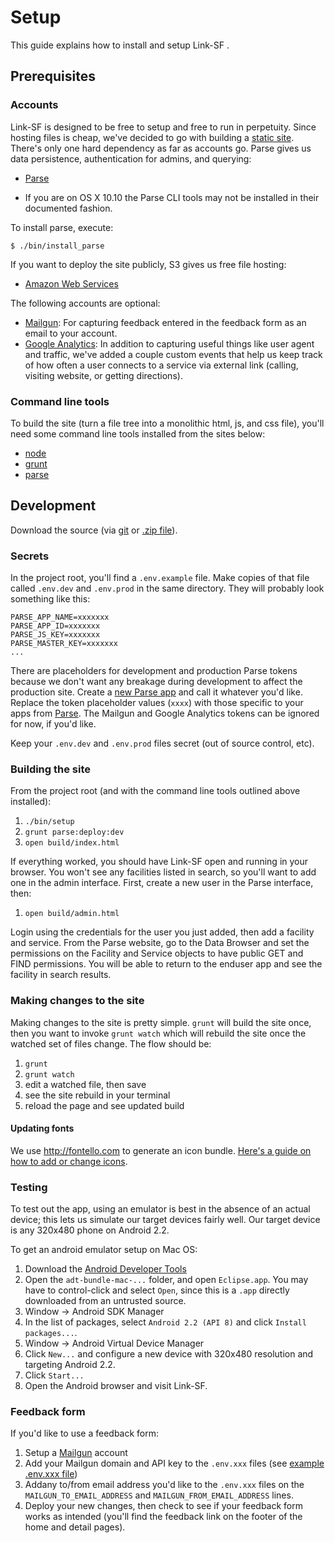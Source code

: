 # Setup

This guide explains how to install and setup Link-SF .

## Prerequisites

### Accounts

Link-SF is designed to be free to setup and free to run in perpetuity. Since hosting files is cheap, we've decided to go with building a [static site](https://en.wikipedia.org/wiki/Static_web_page). There's only one hard dependency as far as accounts go. Parse gives us data persistence, authentication for admins, and querying:

* [Parse](https://parse.com/#signup)

* If you are on OS X 10.10
  the Parse CLI tools may not be installed in their documented fashion.

To install parse, execute:

```
$ ./bin/install_parse
```

If you want to deploy the site publicly, S3 gives us free file hosting:

* [Amazon Web Services](http://aws.amazon.com/s3/?nc1=h_l2_sc)

The following accounts are optional:

* [Mailgun](http://www.mailgun.com/): For capturing feedback entered in the feedback form as an email to your account.
* [Google Analytics](http://www.google.com/analytics/): In addition to capturing useful things like user agent and traffic, we've added a couple custom events that help us keep track of how often a user connects to a service via external link (calling, visiting website, or getting directions).

### Command line tools

To build the site (turn a file tree into a monolithic html, js, and css file), you'll need some command line tools installed from the sites below:

* [node](http://nodejs.org/)
* [grunt](http://gruntjs.com/)
* [parse](https://www.parse.com/docs/cloud_code_guide)

## Development

Download the source (via [git](git@github.com:zendesk/linksf.git) or [.zip file](https://github.com/zendesk/linksf/archive/master.zip)).

### Secrets

In the project root, you'll find a `.env.example` file. Make copies of that file called `.env.dev` and `.env.prod` in the same directory. They will probably look something like this:

```
PARSE_APP_NAME=xxxxxxx
PARSE_APP_ID=xxxxxxx
PARSE_JS_KEY=xxxxxxx
PARSE_MASTER_KEY=xxxxxxx
...
```

There are placeholders for development and production Parse tokens because we don't want any breakage during development to affect the production site. Create a [new Parse app](https://parse.com/apps/new) and call it whatever you'd like. Replace the token placeholder values (`xxxx`) with those specific to your apps from [Parse](https://parse.com/account/keys). The Mailgun and Google Analytics tokens can be ignored for now, if you'd like.

Keep your `.env.dev` and `.env.prod` files secret (out of source control, etc).

### Building the site

From the project root (and with the command line tools outlined above installed):

1. `./bin/setup`
1. `grunt parse:deploy:dev`
1. `open build/index.html`

If everything worked, you should have Link-SF open and running in your browser. You won't see any facilities listed in search, so you'll want to add one in the admin interface. First, create a new user in the Parse interface, then:

1. `open build/admin.html`

Login using the credentials for the user you just added, then add a facility and service. From the Parse website, go to the Data Browser and set the permissions on the Facility and Service objects to have public GET and FIND permissions. You will be able to return to the enduser app and see the facility in search results.

### Making changes to the site

Making changes to the site is pretty simple. `grunt` will build the site once, then you want to invoke `grunt watch` which will rebuild the site once the watched set of files change. The flow should be:

1. `grunt`
1. `grunt watch`
1. edit a watched file, then save
1. see the site rebuild in your terminal
1. reload the page and see updated build

#### Updating fonts

We use http://fontello.com to generate an icon bundle. [Here's a guide on how to add or change icons](https://github.com/zendesk/linksf/blob/master/docs/ICONS.md).

### Testing

To test out the app, using an emulator is best in the absence of an actual device; this lets us simulate our target devices fairly well. Our target device is any 320x480 phone on Android 2.2.

To get an android emulator setup on Mac OS:

1. Download the [Android Developer Tools](https://developer.android.com/sdk/index.html#download)
1. Open the `adt-bundle-mac-...` folder, and open `Eclipse.app`. You may have to control-click and select `Open`, since this is a `.app` directly downloaded from an untrusted source.
1. Window -> Android SDK Manager
1. In the list of packages, select `Android 2.2 (API 8)` and click `Install packages...`.
1. Window -> Android Virtual Device Manager
1. Click `New...` and configure a new device with 320x480 resolution and targeting Android 2.2.
1. Click `Start...`
1. Open the Android browser and visit Link-SF.

### Feedback form

If you'd like to use a feedback form:

1. Setup a [Mailgun](http://www.mailgun.com/) account
2. Add your Mailgun domain and API key to the `.env.xxx` files (see [example .env.xxx file](https://github.com/zendesk/linksf/blob/master/.env.example))
3. Addany to/from email address you'd like to the `.env.xxx` files on the `MAILGUN_TO_EMAIL_ADDRESS` and `MAILGUN_FROM_EMAIL_ADDRESS` lines.
4. Deploy your new changes, then check to see if your feedback form works as intended (you'll find the feedback link on the footer of the home and detail pages).
